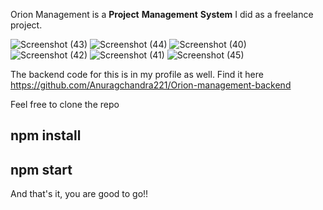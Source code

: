 Orion Management is a **Project** **Management** **System**  I did as a freelance project.

![Screenshot (43)](https://github.com/Anuragchandra221/Orion-Project-Management-System/assets/66366665/ffef2745-b527-44fe-a114-527923aef34f)
![Screenshot (44)](https://github.com/Anuragchandra221/Orion-Project-Management-System/assets/66366665/d5d77309-8699-4473-aef4-9cd1eac33bad)
![Screenshot (40)](https://github.com/Anuragchandra221/Orion-Project-Management-System/assets/66366665/279a3679-ae4f-4ad7-878e-6b2c5be10878)
![Screenshot (42)](https://github.com/Anuragchandra221/Orion-Project-Management-System/assets/66366665/8fe2f670-373c-438f-9185-3223f92b84f5)
![Screenshot (41)](https://github.com/Anuragchandra221/Orion-Project-Management-System/assets/66366665/1a6682b5-f78d-481e-a1ce-e0226da84f01)
![Screenshot (45)](https://github.com/Anuragchandra221/Orion-Project-Management-System/assets/66366665/97ddcce9-ddd6-47ca-bdfc-40335a5942d6)

The backend code for this is in my profile as well. 
Find it here https://github.com/Anuragchandra221/Orion-management-backend

Feel free to clone the repo
 
 ## npm install
 ## npm start
 
 And that's it, you are good to go!!
